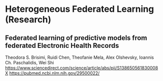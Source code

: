 # Heterogeneous Federated Learning (Research)


## Federated learning of predictive models from federated Electronic Health Records
Theodora S. Brisimi, Ruidi Chen, Theofanie Mela, Alex Olshevsky, Ioannis Ch. Paschalidis, Wei Shi
https://www.sciencedirect.com/science/article/abs/pii/S138650561830008X
https://pubmed.ncbi.nlm.nih.gov/29500022/

